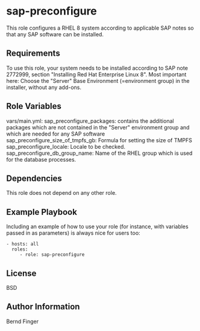 sap-preconfigure
================

This role configures a RHEL 8 system according to applicable SAP notes so that any SAP software can be installed.

Requirements
------------

To use this role, your system needs to be installed according to SAP note 2772999, section "Installing Red Hat Enterprise Linux 8". Most important here: Choose the "Server" Base Environment (=environment group) in the installer, without any add-ons.

Role Variables
--------------

vars/main.yml:
sap_preconfigure_packages: contains the additional packages which are not contained in the "Server" environment group and which are needed for any SAP software
sap_preconfigure_size_of_tmpfs_gb: Formula for setting the size of TMPFS
sap_preconfigure_locale: Locale to be checked.
sap_preconfigure_db_group_name: Name of the RHEL group which is used for the database processes.

Dependencies
------------

This role does not depend on any other role.

Example Playbook
----------------

Including an example of how to use your role (for instance, with variables passed in as parameters) is always nice for users too:

    - hosts: all
      roles:
         - role: sap-preconfigure

License
-------

BSD

Author Information
------------------

Bernd Finger
